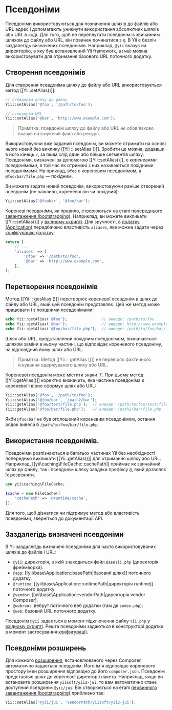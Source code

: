 Псевдоніми
=========

Псевдоніми використовуються для позначення шляхів до файлів або URL адрес і допомагають уникнути використання абсолютних шляхів 
або URL в коді. Для того, щоб не переплутати псевдонім із звичайним шляхом до файлу або URL, він повинен починатися з `@`. В Yii 
є безліч заздалегідь визначених псевдонімів. Наприклад, `@yii` вказує на директорію, в яку був встановлений 
Yii framework, а `@web` можна використовувати для отримання базового URL поточного додатку.


Створення псевдонімів <a name="defining-aliases"></a>
----------------------------------------------

Для створення псевдоніма шляху до файлу або URL використовується метод [[Yii::setAlias()]]:

```php
// псевдонім шляху до файлу
Yii::setAlias('@foo', '/path/to/foo');

// псевдонім URL
Yii::setAlias('@bar', 'http://www.example.com');
```

> Примітка: псевдонім шляху до файлу або URL *не* обов'язково вказує на існуючий файл або ресурс.

Використовуючи вже заданий псевдонім, ви можете отримати на основі нього новий без виклику [[Yii :: setAlias ​​()]]. Зробити це можна, додавши в його кінець `/`, за яким слід один або більше сегментів шляху. Псевдоніми, визначені за допомогою
[[Yii::setAlias()]], є *кореневими псевдонімами*, в той час як отримані з них називаються похідними псевдонімами. На приклад, `@foo` є кореневим псевдонімом, а `@foo/bar/file.php` — похідним.

Ви можете задати новий псевдонім, використовуючи раніше створений псевдонім (не важливо, кореневої він чи похідний):

```php
Yii::setAlias('@foobar', '@foo/bar');
```

Кореневі псевдоніми, як правило, створюються на етапі [попереднього завантаження (bootstrapping)](runtime-bootstrapping.md).
Наприклад, ви можете викликати [[Yii::setAlias()]] у [вхідному скрипті](structure-entry-scripts.md). Для зручності, в
[додатку (Application)](structure-applications.md) передбачено властивість `aliases`, яке можна задати через
[конфігурацію додатку](concept-configurations.md):

```php
return [
    // ...
    'aliases' => [
        '@foo' => '/path/to/foo',
        '@bar' => 'http://www.example.com',
    ],
];
```


Перетворення псевдонімів <a name="resolving-aliases"></a>
----------------------------------------------------

Метод [[Yii :: getAlias ​​()]] перетворює кореневої псевдонім в шлях до файлу або URL, який цей псевдонім представляє. Цей же метод може працювати і з похідними псевдонімами:

```php
echo Yii::getAlias('@foo');               // виведе: /path/to/foo
echo Yii::getAlias('@bar');               // виведе: http://www.example.com
echo Yii::getAlias('@foo/bar/file.php');  // виведе: /path/to/foo/bar/file.php
```

Шлях або URL, представлений похідним псевдонімом, визначається шляхом заміни в ньому частині, що відповідає кореневого псевдоніму, на відповідний йому шлях або URL.

> Примітка: Метод [[Yii :: getAlias ​​()]] не перевіряє фактичного існування одержуваного шляху або URL.

Кореневої псевдонім може містити знаки '/'. При цьому метод [[Yii::getAlias()]] коректно визначить, яка частина псевдоніма є кореневої і вірно сформує шлях або URL:

```php
Yii::setAlias('@foo', '/path/to/foo');
Yii::setAlias('@foo/bar', '/path2/bar');
Yii::getAlias('@foo/test/file.php');  // виведе: /path/to/foo/test/file.php
Yii::getAlias('@foo/bar/file.php');   // виведе: /path2/bar/file.php
```

Якби `@foo/bar` не був оголошений кореневим псевдонімом, остання рядок вивела б `/path/to/foo/bar/file.php`.

Використання псевдонімів. <a name="using-aliases"></a>
------------------------------------------------

Псевдоніми розпізнаються в багатьох частинах Yii без необхідності попередньо викликати [[Yii::getAlias()]] для отримання шляху або URL. Наприклад, [[yii\caching\FileCache::cachePath]] приймає як звичайний шлях до файлу, так і псевдонім шляху завдяки префіксу `@`, який дозволяє їх розрізняти.

```php
use yii\caching\FileCache;

$cache = new FileCache([
    'cachePath' => '@runtime/cache',
]);
```

Для того, щоб дізнатися чи підтримує метод або властивість псевдоніми, зверніться до документації API.


Заздалегідь визначені псевдоніми <a name="predefined-aliases"></a>
----------------------------------------------------------

В Yii заздалегідь визначені псевдоніми для часто використовуваних шляхів до файлів і URL:

- `@yii`: директорія, в якій знаходиться файл `BaseYii.php` (директорія фреймворка).
- `@app`: [[yii\base\Application::basePath|базовий шлях]] поточного додатку.
- `@runtime`: [[yii\base\Application::runtimePath|директорія runtime]] поточного додатку.
- `@vendor`: [[yii\base\Application::vendorPath|директорія vendor Composer].
- `@webroot`: вебрут поточного веб додатки (там де `index.php`).
- `@web`: базовий URL поточного додатку.

Псевдонім `@yii` задається в момент підключення файлу `Yii.php` у [вхідному скрипті](structure-entry-scripts.md).
Решта псевдоніми задаються в конструкторі додатки в момент застосування [конфигурації](concept-configurations.md).


Псевдоніми розширень <a name="extension-aliases"></a>
------------------------------------------------

Для кожного [розширення](structure-extensions.md), встановлюваного через Composer, автоматично задається псевдонім. 
Його ім'я відповідає кореневого простору імен розширення відповідно до його `composer.json`. Псевдонім представляє 
шлях до кореневої директорії пакета. Наприклад, якщо ви встановите розширення `yiisoft/yii2-jui`, то вам автоматично стане доступний псевдонім `@yii/jui`. Він створюється на етапі [первинного завантаження (bootstrapping)](runtime-bootstrapping.md)
приблизно так:

```php
Yii::setAlias('@yii/jui', 'VendorPath/yiisoft/yii2-jui');
```

